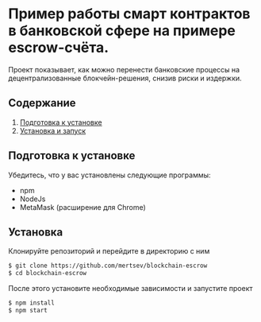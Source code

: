 ﻿# Пример работы смарт контрактов в банковской сфере на примере escrow-счёта.

Проект показывает, как можно перенести банковские процессы на децентрализованные блокчейн-решения, снизив риски и издержки.

## Содержание
1. [Подготовка к установке](#подготовка-к-установке)
1. [Установка и запуск](#Установка)

## Подготовка к установке
Убедитесь, что у вас установлены следующие программы:
* npm
* NodeJs
* MetaMask (расширение для Chrome)

## Установка

Клонируйте репозиторий и перейдите в директорию с ним

```bash
$ git clone https://github.com/mertsev/blockchain-escrow
$ cd blockchain-escrow
```

После этого установите необходимые зависимости и запустите проект

```bash
$ npm install
$ npm start
```